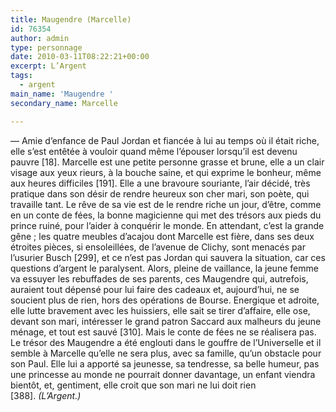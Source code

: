 ```yaml
---
title: Maugendre (Marcelle)
id: 76354
author: admin
type: personnage
date: 2010-03-11T08:22:21+00:00
excerpt: L’Argent
tags:
  - argent
main_name: 'Maugendre '
secondary_name: Marcelle

---
```

— Amie d’enfance de Paul Jordan et fiancée à lui au temps où il était riche, elle s’est entêtée à vouloir quand même l’épouser lorsqu’il est devenu pauvre [18]. Marcelle est une petite personne grasse et brune, elle a un clair visage aux yeux rieurs, à la bouche saine, et qui exprime le bonheur, même aux heures difficiles [191]. Elle a une bravoure souriante, l’air décidé, très pratique dans son désir de rendre heureux son cher mari, son poète, qui travaille tant. Le rêve de sa vie est de le rendre riche un jour, d’être, comme en un conte de fées, la bonne magicienne qui met des trésors aux pieds du prince ruiné, pour l’aider à conquérir le monde. En attendant, c’est la grande gêne ; les quatre meubles d’acajou dont Marcelle est fière, dans ses deux étroites pièces, si ensoleillées, de l’avenue de Clichy, sont menacés par l’usurier Busch [299], et ce n’est pas Jordan qui sauvera la situation, car ces questions d’argent le paralysent. Alors, pleine de vaillance, la jeune femme va essuyer les rebuffades de ses parents, ces Maugendre qui, autrefois, auraient tout dépensé pour lui faire des cadeaux et, aujourd’hui, ne se soucient plus de rien, hors des opérations de Bourse. Energique et adroite, elle lutte bravement avec les huissiers, elle sait se tirer d’affaire, elle ose, devant son mari, intéresser le grand patron Saccard aux malheurs du jeune ménage, et tout est sauvé [310]. Mais le conte de fées ne se réalisera pas. Le trésor des Maugendre a été englouti dans le gouffre de l’Universelle et il semble à Marcelle qu’elle ne sera plus, avec sa famille, qu’un obstacle pour son Paul. Elle lui a apporté sa jeunesse, sa tendresse, sa belle humeur, pas une princesse au monde ne pourrait donner davantage, un enfant viendra bientôt, et, gentiment, elle croit que son mari ne lui doit rien [388]. _(L’Argent.)_